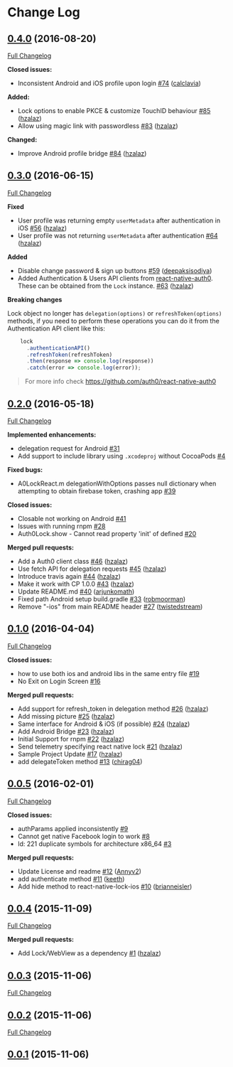# Change Log

## [0.4.0](https://github.com/auth0/react-native-lock/tree/0.4.0) (2016-08-20)
[Full Changelog](https://github.com/auth0/react-native-lock/compare/0.3.0...0.4.0)

**Closed issues:**

- Inconsistent Android and iOS profile upon login [\#74](https://github.com/auth0/react-native-lock/issues/74) ([calclavia](https://github.com/calclavia))

**Added:**

- Lock options to enable PKCE & customize TouchID behaviour [\#85](https://github.com/auth0/react-native-lock/pull/85) ([hzalaz](https://github.com/hzalaz))
- Allow using magic link with passwordless [\#83](https://github.com/auth0/react-native-lock/pull/83) ([hzalaz](https://github.com/hzalaz))

**Changed:**

- Improve Android profile bridge [\#84](https://github.com/auth0/react-native-lock/pull/84) ([hzalaz](https://github.com/hzalaz))

## [0.3.0](https://github.com/auth0/react-native-lock/tree/0.3.0) (2016-06-15)
[Full Changelog](https://github.com/auth0/react-native-lock/compare/0.2.0...0.3.0)

**Fixed**

- User profile was returning empty `userMetadata` after authentication in iOS [\#56](https://github.com/auth0/react-native-lock/pull/56) ([hzalaz](https://github.com/hzalaz))
- User profile was not returning `userMetadata` after authentication [\#64](https://github.com/auth0/react-native-lock/pull/64) ([hzalaz](https://github.com/hzalaz))

**Added**

- Disable change password & sign up buttons [\#59](https://github.com/auth0/react-native-lock/pull/59) ([deepaksisodiya](https://github.com/deepaksisodiya))
- Added Authentication & Users API clients from [react-native-auth0](https://github.com/auth0/react-native-auth0). These can be obtained from the `Lock` instance. [\#63](https://github.com/auth0/react-native-lock/pull/63) ([hzalaz](https://github.com/hzalaz))

**Breaking changes**

Lock object no longer has `delegation(options)` or `refreshToken(options)` methods, if you need to perform these operations you can do it from the Authentication API client like this:

```js
    lock
      .authenticationAPI()
      .refreshToken(refreshToken)
      .then(response => console.log(response))
      .catch(error => console.log(error));
```

> For more info check https://github.com/auth0/react-native-auth0

## [0.2.0](https://github.com/auth0/react-native-lock/tree/0.2.0) (2016-05-18)
[Full Changelog](https://github.com/auth0/react-native-lock/compare/0.1.0...0.2.0)

**Implemented enhancements:**

- delegation request for Android [\#31](https://github.com/auth0/react-native-lock/issues/31)
- Add support to include library using `.xcodeproj` without CocoaPods [\#4](https://github.com/auth0/react-native-lock/issues/4)

**Fixed bugs:**

- A0LockReact.m delegationWithOptions passes null dictionary when attempting to obtain firebase token, crashing app [\#39](https://github.com/auth0/react-native-lock/issues/39)

**Closed issues:**

- Closable not working on Android [\#41](https://github.com/auth0/react-native-lock/issues/41)
- Issues with running rnpm [\#28](https://github.com/auth0/react-native-lock/issues/28)
- Auth0Lock.show - Cannot read property 'init' of defined  [\#20](https://github.com/auth0/react-native-lock/issues/20)

**Merged pull requests:**

- Add a Auth0 client class [\#46](https://github.com/auth0/react-native-lock/pull/46) ([hzalaz](https://github.com/hzalaz))
- Use fetch API for delegation requests [\#45](https://github.com/auth0/react-native-lock/pull/45) ([hzalaz](https://github.com/hzalaz))
- Introduce travis again [\#44](https://github.com/auth0/react-native-lock/pull/44) ([hzalaz](https://github.com/hzalaz))
- Make it work with CP 1.0.0 [\#43](https://github.com/auth0/react-native-lock/pull/43) ([hzalaz](https://github.com/hzalaz))
- Update README.md [\#40](https://github.com/auth0/react-native-lock/pull/40) ([arjunkomath](https://github.com/arjunkomath))
- Fixed path Android setup build.gradle [\#33](https://github.com/auth0/react-native-lock/pull/33) ([robmoorman](https://github.com/robmoorman))
- Remove "-ios" from main README header [\#27](https://github.com/auth0/react-native-lock/pull/27) ([twistedstream](https://github.com/twistedstream))

## [0.1.0](https://github.com/auth0/react-native-lock/tree/0.1.0) (2016-04-04)
[Full Changelog](https://github.com/auth0/react-native-lock/compare/0.0.5...0.1.0)

**Closed issues:**

- how to use both ios and android libs in the same entry file [\#19](https://github.com/auth0/react-native-lock/issues/19)
- No Exit on Login Screen [\#16](https://github.com/auth0/react-native-lock/issues/16)

**Merged pull requests:**

- Add support for refresh\_token in delegation method [\#26](https://github.com/auth0/react-native-lock/pull/26) ([hzalaz](https://github.com/hzalaz))
- Add missing picture [\#25](https://github.com/auth0/react-native-lock/pull/25) ([hzalaz](https://github.com/hzalaz))
- Same interface for Android & iOS \(if possible\) [\#24](https://github.com/auth0/react-native-lock/pull/24) ([hzalaz](https://github.com/hzalaz))
- Add Android Bridge [\#23](https://github.com/auth0/react-native-lock/pull/23) ([hzalaz](https://github.com/hzalaz))
- Initial Support for rnpm [\#22](https://github.com/auth0/react-native-lock/pull/22) ([hzalaz](https://github.com/hzalaz))
- Send telemetry specifying react native lock [\#21](https://github.com/auth0/react-native-lock/pull/21) ([hzalaz](https://github.com/hzalaz))
- Sample Project Update [\#17](https://github.com/auth0/react-native-lock/pull/17) ([hzalaz](https://github.com/hzalaz))
- add delegateToken method [\#13](https://github.com/auth0/react-native-lock/pull/13) ([chirag04](https://github.com/chirag04))

## [0.0.5](https://github.com/auth0/react-native-lock/tree/0.0.5) (2016-02-01)
[Full Changelog](https://github.com/auth0/react-native-lock/compare/0.0.4...0.0.5)

**Closed issues:**

- authParams applied inconsistently [\#9](https://github.com/auth0/react-native-lock/issues/9)
- Cannot get native Facebook login to work [\#8](https://github.com/auth0/react-native-lock/issues/8)
- ld: 221 duplicate symbols for architecture x86\_64 [\#3](https://github.com/auth0/react-native-lock/issues/3)

**Merged pull requests:**

- Update License and readme [\#12](https://github.com/auth0/react-native-lock/pull/12) ([Annyv2](https://github.com/Annyv2))
- add authenticate method [\#11](https://github.com/auth0/react-native-lock/pull/11) ([keeth](https://github.com/keeth))
- Add hide method to react-native-lock-ios [\#10](https://github.com/auth0/react-native-lock/pull/10) ([brianneisler](https://github.com/brianneisler))

## [0.0.4](https://github.com/auth0/react-native-lock/tree/0.0.4) (2015-11-09)
[Full Changelog](https://github.com/auth0/react-native-lock/compare/0.0.3...0.0.4)

**Merged pull requests:**

- Add Lock/WebView as a dependency [\#1](https://github.com/auth0/react-native-lock/pull/1) ([hzalaz](https://github.com/hzalaz))

## [0.0.3](https://github.com/auth0/react-native-lock/tree/0.0.3) (2015-11-06)
[Full Changelog](https://github.com/auth0/react-native-lock/compare/0.0.2...0.0.3)

## [0.0.2](https://github.com/auth0/react-native-lock/tree/0.0.2) (2015-11-06)
[Full Changelog](https://github.com/auth0/react-native-lock/compare/0.0.1...0.0.2)

## [0.0.1](https://github.com/auth0/react-native-lock/tree/0.0.1) (2015-11-06)
